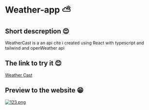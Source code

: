 # Weather-app ⛅
## Short descreption 😍
WeatherCast is a an api cite i created using React with typescript and tailwind and openWeather api
## The link to try it 😊
[Weather Cast](https://weathercasts.vercel.app/)
## Preview to the website 😁
[![123.png](https://i.postimg.cc/vHLCPfrh/123.png)](https://postimg.cc/HVnSnJP8)

